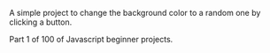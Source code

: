 A simple project to change the background color to a random one by clicking a button.

Part 1 of 100 of Javascript beginner projects.
